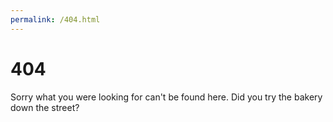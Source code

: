 ```yaml
---
permalink: /404.html
---
```


# 404

Sorry what you were looking for can't be found here. Did you try the bakery down the street?